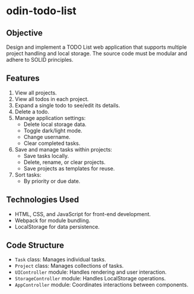 # odin-todo-list

## Objective
Design and implement a TODO List web application that supports multiple project handling and local storage. The source code must be modular and adhere to SOLID principles.

## Features
1. View all projects.
2. View all todos in each project.
3. Expand a single todo to see/edit its details.
4. Delete a todo.
5. Manage application settings:
   - Delete local storage data.
   - Toggle dark/light mode.
   - Change username.
   - Clear completed tasks.
6. Save and manage tasks within projects:
   - Save tasks locally.
   - Delete, rename, or clear projects.
   - Save projects as templates for reuse.
7. Sort tasks:
   - By priority or due date.

## Technologies Used
- HTML, CSS, and JavaScript for front-end development.
- Webpack for module bundling.
- LocalStorage for data persistence.

## Code Structure
- `Task` class: Manages individual tasks.
- `Project` class: Manages collections of tasks.
- `UIController` module: Handles rendering and user interaction.
- `StorageController` module: Handles LocalStorage operations.
- `AppController` module: Coordinates interactions between components.
